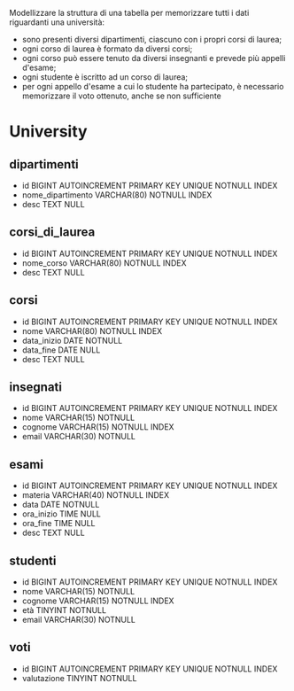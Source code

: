 Modellizzare la struttura di una tabella per memorizzare tutti i dati riguardanti una università:

- sono presenti diversi dipartimenti, ciascuno con i propri corsi di laurea;
- ogni corso di laurea è formato da diversi corsi;
- ogni corso può essere tenuto da diversi insegnanti e prevede più appelli d'esame;
- ogni studente è iscritto ad un corso di laurea;
- per ogni appello d'esame a cui lo studente ha partecipato, è necessario memorizzare il voto ottenuto, anche se non sufficiente

# University

## dipartimenti

- id BIGINT AUTOINCREMENT PRIMARY KEY UNIQUE NOTNULL INDEX
- nome_dipartimento VARCHAR(80) NOTNULL INDEX
- desc TEXT NULL

## corsi_di_laurea

- id BIGINT AUTOINCREMENT PRIMARY KEY UNIQUE NOTNULL INDEX
- nome_corso VARCHAR(80) NOTNULL INDEX
- desc TEXT NULL

## corsi

- id BIGINT AUTOINCREMENT PRIMARY KEY UNIQUE NOTNULL INDEX
- nome VARCHAR(80) NOTNULL INDEX
- data_inizio DATE NOTNULL
- data_fine DATE NULL
- desc TEXT NULL

## insegnati

- id BIGINT AUTOINCREMENT PRIMARY KEY UNIQUE NOTNULL INDEX
- nome VARCHAR(15) NOTNULL
- cognome VARCHAR(15) NOTNULL INDEX
- email VARCHAR(30) NOTNULL

## esami

- id BIGINT AUTOINCREMENT PRIMARY KEY UNIQUE NOTNULL INDEX
- materia VARCHAR(40) NOTNULL INDEX
- data DATE NOTNULL
- ora_inizio TIME NULL
- ora_fine TIME NULL
- desc TEXT NULL

## studenti

- id BIGINT AUTOINCREMENT PRIMARY KEY UNIQUE NOTNULL INDEX
- nome VARCHAR(15) NOTNULL
- cognome VARCHAR(15) NOTNULL INDEX
- età TINYINT NOTNULL
- email VARCHAR(30) NOTNULL

## voti

- id BIGINT AUTOINCREMENT PRIMARY KEY UNIQUE NOTNULL INDEX
- valutazione TINYINT NOTNULL
